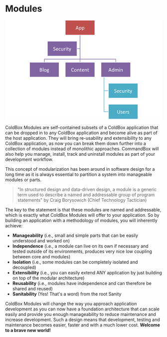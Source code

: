 # Modules

![](../images/Modules.png)

ColdBox Modules are self-contained subsets of a ColdBox application that can be dropped in to any ColdBox application and become alive as part of the host application. They will bring re-usability and extensibility to any ColdBox application, as now you can break them down further into a collection of modules instead of monolithic approaches.  CommandBox will also help you manage, install, track and uninstall modules as part of your development workflow. 

This concept of modularization has been around in software design for a long time as it is always essential to partition a system into manageable modules or parts.

> "In structured design and data-driven design, a module is a generic term used to describe a named and addressable group of program statements" by Craig Borysowich (Chief Technology Tactician)

The key to the statement is that these modules are named and addressable, which is exactly what ColdBox Modules will offer to your application. So by building an application with a methodology of modules, you will inherently achieve:

* **Manageability** (i.e., small and simple parts that can be easily understood and worked on)
* **Independence** (i.e., a module can live on its own if necessary and tested outside of its environments, produces very nice low coupling between core and modules)
* **Isolation** (i.e., some modules can be completely isolated and decoupled)
* **Extensibility** (i.e., you can easily extend ANY application by just building on top of the modular architecture)
* **Reusability** (i.e., modules have independence and can therefore be shared and reused)
* **Sanitability** (Yes! That's a word) from the root Sanity

ColdBox Modules will change the way you approach application development as you can now have a foundation architecture that can scale easily and provide you enough manageability to reduce maintenance and increase development. Such a design means that development, testing and maintenance becomes easier, faster and with a much lower cost. **Welcome to a brave new world!**
